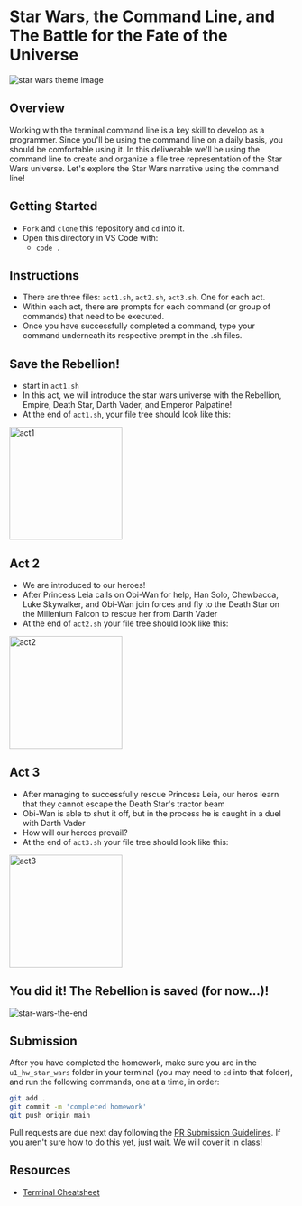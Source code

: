 # Star Wars, the Command Line, and The Battle for the Fate of the Universe

![star wars theme image](https://res.cloudinary.com/ahonore42/image/upload/v1611100619/starwars-canon-banner_silgff.jpg)

## Overview
Working with the terminal command line is a key skill to develop as a programmer. Since you'll be using the command line on a daily basis, you should be comfortable using it. In this deliverable we'll be using the command line to create and organize a file tree representation of the Star Wars universe. Let's explore the Star Wars narrative using the command line!

## Getting Started
* `Fork` and `clone` this repository and `cd` into it.
* Open this directory in VS Code with:
    * `code .`

## Instructions
* There are three files: `act1.sh`, `act2.sh`, `act3.sh`. One for each act. 
* Within each act, there are prompts for each command (or group of commands) that need to be executed.
* Once you have successfully completed a command, type your command underneath its respective prompt in the .sh files.

## Save the Rebellion!
* start in `act1.sh`
* In this act, we will introduce the star wars universe with the Rebellion, Empire, Death Star, Darth Vader, and Emperor Palpatine!
* At the end of `act1.sh`, your file tree should look like this:

<img height=200 src="https://res.cloudinary.com/ahonore42/image/upload/v1611102583/ga/act1.png" alt="act1" />

## Act 2
* We are introduced to our heroes!
* After Princess Leia calls on Obi-Wan for help, Han Solo, Chewbacca, Luke Skywalker, and Obi-Wan join forces and fly to the Death Star on the Millenium Falcon to rescue her from Darth Vader
* At the end of `act2.sh` your file tree should look like this:

<img height=200 src="https://res.cloudinary.com/ahonore42/image/upload/v1611102604/ga/act2.png" alt="act2" />

## Act 3 
* After managing to successfully rescue Princess Leia, our heros learn that they cannot escape the Death Star's tractor beam
* Obi-Wan is able to shut it off, but in the process he is caught in a duel with Darth Vader
* How will our heroes prevail?
* At the end of `act3.sh` your file tree should look like this:

<img height=200 src="https://res.cloudinary.com/ahonore42/image/upload/v1611102619/ga/act3.png" alt="act3" />

## You did it! The Rebellion is saved (for now...)!

![star-wars-the-end](https://media.giphy.com/media/iQn33nEos213i/giphy.gif)


## Submission

After you have completed the homework, make sure you are in the `u1_hw_star_wars` folder in your terminal (you may need to `cd` into that folder), and run the following commands, one at a time, in order:
```sh
git add .
git commit -m 'completed homework'
git push origin main
```

Pull requests are due next day following the [PR Submission Guidelines](https://github.com/FEWD-3-14/template_pull_request). If you aren't sure how to do this yet, just wait. We will cover it in class!

## Resources
* [Terminal Cheatsheet](https://gist.github.com/cferdinandi/ef665330286fd5d7127d)
